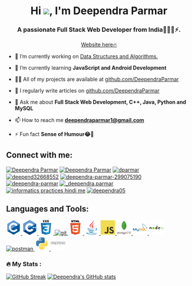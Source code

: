 <h1 align="center">Hi <img src="https://media.giphy.com/media/hvRJCLFzcasrR4ia7z/giphy.gif" width="40px" />, I'm Deependra Parmar</h1>

<h3 align="center">A passionate Full Stack Web Developer from India🌈🔥🔥⚡.</h3>
<p align="center"> <a href="https://learnlogics.github.io" target="_blank" rel="noreferrer">Website here🔥</a></p>


- 🔭 I’m currently working on [Data Structures and Algorithms.](https://www.github.com/DeependraParmar/Data-Structures-and-Algorithms)

- 🌱 I’m currently learning **JavaScript and Android Development**

- 👨‍💻 All of my projects are available at [github.com/DeependraParmar](github.com/DeependraParmar)

- 📝 I regularly write articles on [github.com/DeependraParmar](github.com/DeependraParmar)

- 💬 Ask me about **Full Stack Web Development, C++, Java, Python and MySQL**

- 📫 How to reach me **deependraparmar1@gmail.com**

- ⚡ Fun fact **Sense of Humour😂🤣**

<h2 align="left">Connect with me:</h2>
<p align="left">
<a href="https://www.github.com/DeependraParmar" target="blank"><img align="center" src="https://raw.githubusercontent.com/rahuldkjain/github-profile-readme-generator/master/src/images/icons/Social/github.svg" alt="Deependra Parmar" height="30" width="40"/></a>
<a href="https://twitter.com/Deepend32668552?s=09" target="blank"><img align="center" src="https://raw.githubusercontent.com/rahuldkjain/github-profile-readme-generator/master/src/images/icons/Social/twitter.svg" alt="Deependra Parmar" height="30" width="40" /></a>
<a href="https://codepen.io/dparmar" target="blank"><img align="center" src="https://raw.githubusercontent.com/rahuldkjain/github-profile-readme-generator/master/src/images/icons/Social/codepen.svg" alt="dparmar" height="30" width="40" /></a>
<a href="https://twitter.com/deepend32668552" target="blank"><img align="center" src="https://raw.githubusercontent.com/rahuldkjain/github-profile-readme-generator/master/src/images/icons/Social/twitter.svg" alt="deepend32668552" height="30" width="40" /></a>
<a href="https://linkedin.com/in/deependra-parmar-299075190" target="blank"><img align="center" src="https://raw.githubusercontent.com/rahuldkjain/github-profile-readme-generator/master/src/images/icons/Social/linked-in-alt.svg" alt="deependra-parmar-299075190" height="30" width="40" /></a>
<a href="https://stackoverflow.com/users/deependra-parmar" target="blank"><img align="center" src="https://raw.githubusercontent.com/rahuldkjain/github-profile-readme-generator/master/src/images/icons/Social/stack-overflow.svg" alt="deependra-parmar" height="30" width="40" /></a>
<a href="https://instagram.com/_deependra.parmar" target="blank"><img align="center" src="https://raw.githubusercontent.com/rahuldkjain/github-profile-readme-generator/master/src/images/icons/Social/instagram.svg" alt="_deependra.parmar" height="30" width="40" /></a>
<a href="https://www.youtube.com/channel/UCGTBYsE-7sPNglLPeCSmZLA" target="blank"><img align="center" src="https://raw.githubusercontent.com/rahuldkjain/github-profile-readme-generator/master/src/images/icons/Social/youtube.svg" alt="informatics practices hindi me" height="30" width="40" /></a>
<a href="https://www.codechef.com/users/deependra05" target="blank"><img align="center" src="https://cdn.jsdelivr.net/npm/simple-icons@3.1.0/icons/codechef.svg" alt="deependra05" height="30" width="40" /></a>
</p>



<h2 align="left">Languages and Tools:</h2>
<p align="left"> <a href="https://www.cprogramming.com/" target="_blank" rel="noreferrer"> <img src="https://raw.githubusercontent.com/devicons/devicon/master/icons/c/c-original.svg" alt="c" width="40" height="40"/> </a> <a href="https://www.w3schools.com/cpp/" target="_blank" rel="noreferrer"> <img src="https://raw.githubusercontent.com/devicons/devicon/master/icons/cplusplus/cplusplus-original.svg" alt="cplusplus" width="40" height="40"/> </a> <a href="https://www.w3schools.com/css/" target="_blank" rel="noreferrer"> <img src="https://raw.githubusercontent.com/devicons/devicon/master/icons/css3/css3-original-wordmark.svg" alt="css3" width="40" height="40"/> </a>  <a href="https://git-scm.com/" target="_blank" rel="noreferrer"> <img src="https://www.vectorlogo.zone/logos/git-scm/git-scm-icon.svg" alt="git" width="40" height="40"/> </a> <a href="https://www.w3.org/html/" target="_blank" rel="noreferrer"> <img src="https://raw.githubusercontent.com/devicons/devicon/master/icons/html5/html5-original-wordmark.svg" alt="html5" width="40" height="40"/> </a> <a href="https://www.java.com" target="_blank" rel="noreferrer"> <img src="https://raw.githubusercontent.com/devicons/devicon/master/icons/java/java-original.svg" alt="java" width="40" height="40"/> </a> <a href="https://developer.mozilla.org/en-US/docs/Web/JavaScript" target="_blank" rel="noreferrer"> <img src="https://raw.githubusercontent.com/devicons/devicon/master/icons/javascript/javascript-original.svg" alt="javascript" width="40" height="40"/> </a> <a href="https://www.mongodb.com/" target="_blank" rel="noreferrer"> <img src="https://raw.githubusercontent.com/devicons/devicon/master/icons/mongodb/mongodb-original-wordmark.svg" alt="mongodb" width="40" height="40"/> </a> <a href="https://www.mysql.com/" target="_blank" rel="noreferrer"> <img src="https://raw.githubusercontent.com/devicons/devicon/master/icons/mysql/mysql-original-wordmark.svg" alt="mysql" width="40" height="40"/> </a> <a href="https://nodejs.org" target="_blank" rel="noreferrer"> <img src="https://raw.githubusercontent.com/devicons/devicon/master/icons/nodejs/nodejs-original-wordmark.svg" alt="nodejs" width="40" height="40"/> </a> <a href="https://postman.com" target="_blank" rel="noreferrer"> <img src="https://www.vectorlogo.zone/logos/getpostman/getpostman-icon.svg" alt="postman" width="40" height="40"/> </a> <a href="https://www.python.org" target="_blank" rel="noreferrer"> <img src="https://raw.githubusercontent.com/devicons/devicon/master/icons/python/python-original.svg" alt="python" width="40" height="40"/> </a><a href="https://expressjs.com" target="_blank" rel="noreferrer"> <img src="https://raw.githubusercontent.com/devicons/devicon/master/icons/express/express-original-wordmark.svg" alt="express" width="40" height="40"/> </a> </p>

### :fire: My Stats :
[![GitHub Streak](https://github-readme-streak-stats.herokuapp.com?user=DeependraParmar&theme=monokai&hide_border=true)](https://github.com/DeependraParmar)
[![Deependra's GitHub stats](https://github-readme-stats.vercel.app/api?username=DeependraParmar)](https://github.com/DeependraParmar)
